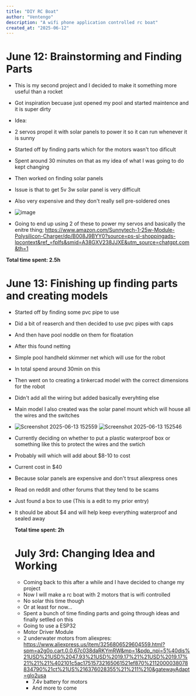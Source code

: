 ```yaml
---
title: "DIY RC Boat"
author: "Ventengo"
description: "A wifi phone application controlled rc boat"
created_at: "2025-06-12"
---
```


# June 12: Brainstorming and Finding Parts

- This is my second project and I decided to make it something more useful than a rocket
- Got inspiration becuase just opened my pool and started maintence and it is super dirty
- Idea:
- 2 servos propel it with solar panels to power it so it can run whenever it is sunny
- Started off by finding parts which for the motors wasn't too dificult
- Spent around 30 minutes on that as my idea of what I was going to do kept changing
- Then worked on finding solar panels
- Issue is that to get 5v 3w solar panel is very difficult
- Also very expensive and they don't really sell pre-soldered ones

- ![image](https://github.com/user-attachments/assets/af169bda-7015-411e-979a-d1b05e7968c0)

- Going to end up using 2 of these to power my servos and basically the enitre thing; https://www.amazon.com/Sunnytech-1-25w-Module-Polysilicon-Charger/dp/B008J9BYY0?source=ps-sl-shoppingads-lpcontext&ref_=fplfs&smid=A38GXV238JJXE&utm_source=chatgpt.com&th=1


**Total time spent: 2.5h**

# June 13: Finishing up finding parts and creating models

- Started off by finding some pvc pipe to use
- Did a bit of reaserch and then decided to use pvc pipes with caps
- And then have pool noddle on them for floatation
- After this found netting
- Simple pool handheld skimmer net which will use for the robot
- In total spend around 30min on this
- Then went on to creating a tinkercad model with the correct dimensions for the robot
- Didn't add all the wiring but added basically everyhting else
- Main model I also created was the solar panel mount which will house all the wires and the switches
- ![Screenshot 2025-06-13 152559](https://github.com/user-attachments/assets/c1768202-c1ba-4be7-bf0d-7e9217eee627)
![Screenshot 2025-06-13 152546](https://github.com/user-attachments/assets/30410465-bc05-47de-b4bb-7085e64cc460)

- Currently deciding on whether to put a plastic waterproof box or something like this to protect the wires and the swtich
- Probably will which will add about $8-10 to cost
- Current cost in $40
- Because solar panels are expensive and don't trsut aliexpress ones
- Read on reddit and other forums that they tend to be scams
- Just found a box to use (This is a edit to my prior entry)
- It should be about $4 and will help keep everything waterproof and sealed away

  **Total time spent: 2h**

  # July 3rd: Changing Idea and Working
  - Coming back to this after a while and I have decided to change my project
  - Now I will make a rc boat with 2 motors that is wifi controlled
  - No solar this time though
  - Or at least for now...
  - Spent a bunch of time finding parts and going through ideas and finally setlled on this
  - Going to use a ESP32
  - Motor Driver Module
  - 2 underwater motors from aliexpres: https://www.aliexpress.us/item/3256806529604559.html?spm=a2g0o.cart.0.0.67c038daRKYmRW&mp=1&pdp_npi=5%40dis%21USD%21USD%2047.93%21USD%2019.17%21%21USD%2019.17%21%21%21%402101c5ac17515732165061521ef870%2112000038078834790%21ct%21US%216376028355%21%211%210&gatewayAdapt=glo2usa
    - 7.4v battery for motors
    - And more to come
